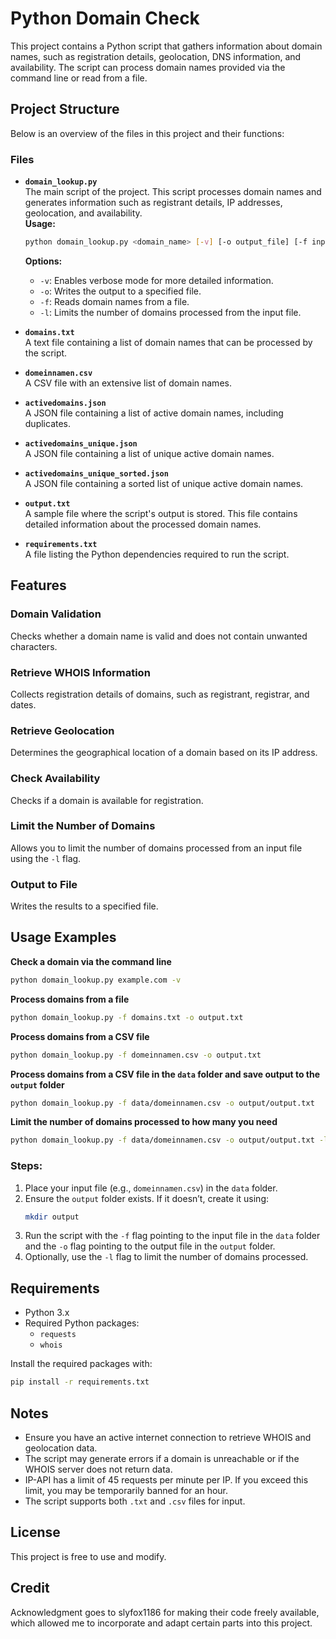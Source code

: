 # Python Domain Check

This project contains a Python script that gathers information about domain names, such as registration details, geolocation, DNS information, and availability. The script can process domain names provided via the command line or read from a file.

## Project Structure

Below is an overview of the files in this project and their functions:

### Files

- **`domain_lookup.py`**  
  The main script of the project. This script processes domain names and generates information such as registrant details, IP addresses, geolocation, and availability.  
  **Usage:**  
  ```bash
  python domain_lookup.py <domain_name> [-v] [-o output_file] [-f input_file] [-l limit]
  ```
  **Options:**
  - `-v`: Enables verbose mode for more detailed information.
  - `-o`: Writes the output to a specified file.
  - `-f`: Reads domain names from a file.
  - `-l`: Limits the number of domains processed from the input file.

- **`domains.txt`**  
  A text file containing a list of domain names that can be processed by the script.

- **`domeinnamen.csv`**  
  A CSV file with an extensive list of domain names.

- **`activedomains.json`**  
  A JSON file containing a list of active domain names, including duplicates.

- **`activedomains_unique.json`**  
  A JSON file containing a list of unique active domain names.

- **`activedomains_unique_sorted.json`**  
  A JSON file containing a sorted list of unique active domain names.

- **`output.txt`**  
  A sample file where the script's output is stored. This file contains detailed information about the processed domain names.

- **`requirements.txt`**  
  A file listing the Python dependencies required to run the script.

## Features

### Domain Validation
Checks whether a domain name is valid and does not contain unwanted characters.

### Retrieve WHOIS Information
Collects registration details of domains, such as registrant, registrar, and dates.

### Retrieve Geolocation
Determines the geographical location of a domain based on its IP address.

### Check Availability
Checks if a domain is available for registration.

### Limit the Number of Domains
Allows you to limit the number of domains processed from an input file using the `-l` flag.

### Output to File
Writes the results to a specified file.

## Usage Examples

**Check a domain via the command line**
```bash
python domain_lookup.py example.com -v
```

**Process domains from a file**
```bash
python domain_lookup.py -f domains.txt -o output.txt
```

**Process domains from a CSV file**
```bash
python domain_lookup.py -f domeinnamen.csv -o output.txt
```

**Process domains from a CSV file in the `data` folder and save output to the `output` folder**
```bash
python domain_lookup.py -f data/domeinnamen.csv -o output/output.txt
```

**Limit the number of domains processed to how many you need**
```bash
python domain_lookup.py -f data/domeinnamen.csv -o output/output.txt -l 200
```

### Steps:
1. Place your input file (e.g., `domeinnamen.csv`) in the `data` folder.
2. Ensure the `output` folder exists. If it doesn’t, create it using:
   ```bash
   mkdir output
   ```
3. Run the script with the `-f` flag pointing to the input file in the `data` folder and the `-o` flag pointing to the output file in the `output` folder.
4. Optionally, use the `-l` flag to limit the number of domains processed.

## Requirements

- Python 3.x
- Required Python packages:
  - `requests`
  - `whois`

Install the required packages with:
```bash
pip install -r requirements.txt
```

## Notes

- Ensure you have an active internet connection to retrieve WHOIS and geolocation data.
- The script may generate errors if a domain is unreachable or if the WHOIS server does not return data.
- IP-API has a limit of 45 requests per minute per IP. If you exceed this limit, you may be temporarily banned for an hour.
- The script supports both `.txt` and `.csv` files for input.

## License

This project is free to use and modify.

## Credit

Acknowledgment goes to slyfox1186 for making their code freely available, which allowed me to incorporate and adapt certain parts into this project.